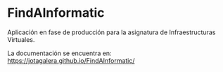 # FindAInformatic

Aplicación en fase de producción para la asignatura de Infraestructuras Virtuales.

La documentación se encuentra en: https://jotagalera.github.io/FindAInformatic/

